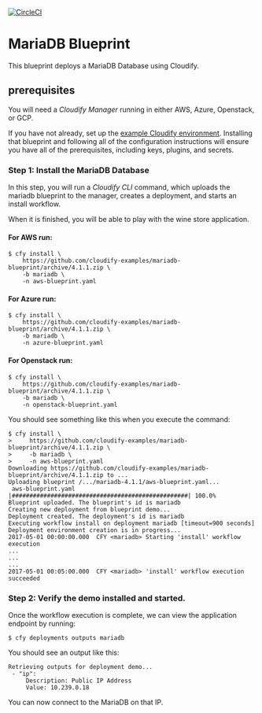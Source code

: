 [![CircleCI](https://circleci.com/gh/cloudify-examples/mariadb-blueprint.svg?style=svg)](https://circleci.com/gh/cloudify-examples/mariadb)

# MariaDB Blueprint

This blueprint deploys a MariaDB Database using Cloudify.

## prerequisites

You will need a *Cloudify Manager* running in either AWS, Azure, Openstack, or GCP.

If you have not already, set up the [example Cloudify environment](https://github.com/cloudify-examples/cloudify-environment-setup). Installing that blueprint and following all of the configuration instructions will ensure you have all of the prerequisites, including keys, plugins, and secrets.

### Step 1: Install the MariaDB Database

In this step, you will run a *Cloudify CLI* command, which uploads the mariadb blueprint to the manager, creates a deployment, and starts an install workflow.

When it is finished, you will be able to play with the wine store application.

#### For AWS run:

```shell
$ cfy install \
    https://github.com/cloudify-examples/mariadb-blueprint/archive/4.1.1.zip \
    -b mariadb \
    -n aws-blueprint.yaml
```


#### For Azure run:

```shell
$ cfy install \
    https://github.com/cloudify-examples/mariadb-blueprint/archive/4.1.1.zip \
    -b mariadb \
    -n azure-blueprint.yaml
```


#### For Openstack run:

```shell
$ cfy install \
    https://github.com/cloudify-examples/mariadb-blueprint/archive/4.1.1.zip \
    -b mariadb \
    -n openstack-blueprint.yaml
```


You should see something like this when you execute the command:

```shell
$ cfy install \
>     https://github.com/cloudify-examples/mariadb-blueprint/archive/4.1.1.zip \
>     -b mariadb \
>     -n aws-blueprint.yaml
Downloading https://github.com/cloudify-examples/mariadb-blueprint/archive/4.1.1.zip to ...
Uploading blueprint /.../mariadb-4.1.1/aws-blueprint.yaml...
 aws-blueprint.yaml |##################################################| 100.0%
Blueprint uploaded. The blueprint's id is mariadb
Creating new deployment from blueprint demo...
Deployment created. The deployment's id is mariadb
Executing workflow install on deployment mariadb [timeout=900 seconds]
Deployment environment creation is in progress...
2017-05-01 00:00:00.000  CFY <mariadb> Starting 'install' workflow execution
...
...
...
2017-05-01 00:05:00.000  CFY <mariadb> 'install' workflow execution succeeded
```


### Step 2: Verify the demo installed and started.

Once the workflow execution is complete, we can view the application endpoint by running: <br>

```shell
$ cfy deployments outputs mariadb
```

You should see an output like this:

```shell
Retrieving outputs for deployment demo...
 - "ip":
     Description: Public IP Address
     Value: 10.239.0.18
```

You can now connect to the MariaDB on that IP.
